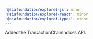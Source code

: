 ```yaml
---
'@siafoundation/explored-js': minor
'@siafoundation/explored-react': minor
'@siafoundation/explored-types': minor
---
```


Added the TransactionChainIndices API.
